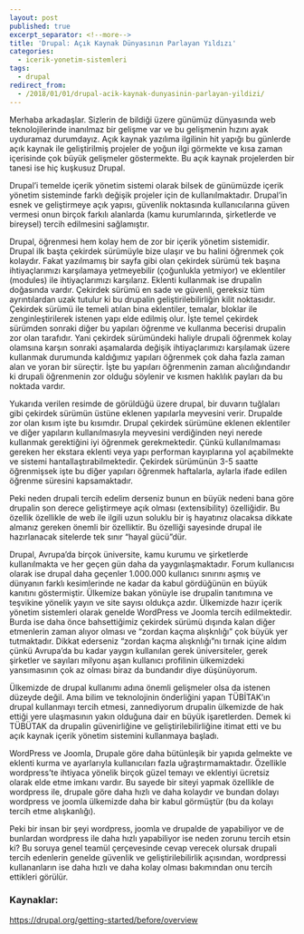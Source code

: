 ```yaml
---
layout: post
published: true
excerpt_separator: <!--more-->
title: 'Drupal: Açık Kaynak Dünyasının Parlayan Yıldızı'
categories:
  - icerik-yonetim-sistemleri
tags:
  - drupal
redirect_from:
  - /2018/01/01/drupal-acik-kaynak-dunyasinin-parlayan-yildizi/   
---
```

Merhaba arkadaşlar. Sizlerin de bildiği üzere günümüz dünyasında web teknolojilerinde inanılmaz bir gelişme var ve bu gelişmenin hızını ayak uyduramaz durumdayız. Açık kaynak yazılıma ilgilinin hit yapığı bu günlerde açık kaynak ile geliştirilmiş projeler de yoğun ilgi görmekte ve kısa zaman içerisinde çok büyük gelişmeler  göstermekte. Bu açık kaynak projelerden bir tanesi ise hiç kuşkusuz Drupal.

<!--more-->

Drupal’i temelde içerik yönetim sistemi olarak bilsek de günümüzde içerik yönetim sisteminde farklı değişik projeler için de kullanılmaktadır. Drupal’in esnek ve geliştirmeye açık yapısı, güvenlik noktasında kullanıcılarına güven vermesi onun birçok farkılı alanlarda (kamu kurumlarında, şirketlerde ve bireysel) tercih edilmesini sağlamıştır.

Drupal, öğrenmesi hem kolay hem de zor bir içerik yönetim sistemidir. Drupal ilk başta çekirdek sürümüyle bize ulaşır ve bu halini öğrenmek çok kolaydır. Fakat yazılmamış bir sayfa gibi olan çekirdek sürümü tek başına ihtiyaçlarımızı karşılamaya yetmeyebilir (çoğunlukla yetmiyor) ve eklentiler (modules) ile ihtiyaçlarımızı karşılarız. Eklenti kullanmak ise drupalin doğasında vardır. Çekirdek sürümü en sade ve güvenli, gereksiz tüm ayrıntılardan uzak tutulur ki bu drupalin geliştirilebilirliğin kilit noktasıdır. Çekirdek sürümü ile temeli atılan bina eklentiler, temalar, bloklar ile zenginleştirilerek istenen yapı elde edilmiş olur. İşte temel çekirdek sürümden sonraki diğer bu yapıları öğrenme ve kullanma becerisi drupalin zor olan tarafıdır. Yani çekirdek sürümündeki haliyle drupali öğrenmek kolay olamsına karşın sonraki aşamalarda değişik ihtiyaçlarımızı karşılamak üzere kullanmak durumunda kaldığımız yapıları öğrenmek çok daha fazla zaman alan ve yoran bir süreçtir. İşte bu yapıları öğrenmenin zaman alıcılığındandır ki drupali öğrenmenin zor olduğu söylenir ve kısmen haklılık payları da bu noktada vardır.

Yukarıda verilen resimde de görüldüğü üzere drupal, bir duvarın tuğlaları gibi çekirdek sürümün üstüne eklenen yapılarla meyvesini verir. Drupalde zor olan kısım işte bu kısımdır. Drupal çekirdek sürümüne eklenen eklentiler ve diğer yapıların kullanılmasıyla meyvesini verdiğinden neyi nerede kullanmak gerektiğini iyi öğrenmek gerekmektedir. Çünkü kullanılmaması gereken her ekstara eklenti veya yapı performan kayıplarına yol açabilmekte ve sistemi hantallaştırabilmektedir. Çekirdek sürümünün 3-5 saatte öğrenmişsek işte bu diğer yapıları öğrenmek haftalarla, aylarla ifade edilen öğrenme süresini kapsamaktadır.

Peki neden drupali tercih edelim derseniz bunun en büyük nedeni bana göre drupalin son derece geliştirmeye açık olması (extensibility) özelliğidir. Bu özellik özellikle de web ile ilgili uzun soluklu bir iş hayatınız olacaksa dikkate almanız gereken önemli bir özelliktir. Bu özelliği sayesinde drupal ile hazırlanacak sitelerde tek sınır “hayal gücü”dür.

Drupal, Avrupa’da birçok üniversite, kamu kurumu ve şirketlerde kullanılmakta ve her geçen gün daha da yaygınlaşmaktadır. Forum kullanıcısı olarak ise drupal daha geçenler 1.000.000 kullanıcı sınırını aşmış ve dünyanın farklı kesimlerinde ne kadar da kabul gördüğünün en büyük kanıtını göstermiştir. Ülkemize bakan yönüyle ise drupalin tanıtımına ve teşvikine yönelik yayın ve site sayısı oldukça azdır. Ülkemizde hazır içerik yönetim sistemleri olarak genelde WordPress ve Joomla tercih edilmektedir. Burda ise daha önce bahsettiğimiz çekirdek sürümü dışında kalan diğer etmenlerin zaman alıyor olması ve “zordan kaçma alışknlığı” çok büyük yer tutmaktadır. Dikkat ederseniz “zordan kaçma alışknlığı”nı tırnak içine aldım çünkü Avrupa’da bu kadar yaygın kullanılan gerek üniversiteler, gerek şirketler ve sayıları milyonu aşan kullanıcı profilinin ülkemizdeki yansımasının çok az olması biraz da bundandır diye düşünüyorum.

Ülkemizde de drupal kullanımı adına önemli gelişmeler olsa da istenen düzeyde değil. Ama bilim ve teknolojinin önderliğini yapan TÜBİTAK’ın drupal kullanmayı tercih etmesi, zannediyorum drupalin ülkemizde de hak ettiği yere ulaşmasının yakın olduğuna dair en büyük işaretlerden. Demek ki TÜBÜTAK da drupalin güvenirliğine ve geliştirilebilirliğine itimat etti ve bu açık kaynak içerik yönetim sistemini kullanmaya başladı.

WordPress ve Joomla, Drupale göre daha bütünleşik bir yapıda gelmekte ve eklenti kurma ve ayarlarıyla kullanıcıları fazla uğraştırmamaktadır. Özellikle wordpress’te ihtiyaca yönelik birçok güzel temayı ve eklentiyi ücretsiz olarak elde etme imkanı vardır. Bu sayede bir siteyi yapmak özellikle de wordpress ile, drupale göre daha hızlı ve daha kolaydır ve bundan dolayı wordpress ve joomla ülkemizde daha bir kabul görmüştür (bu da kolayı tercih etme alışkanlığı).

Peki bir insan bir şeyi wordpress, joomla ve drupalde de yapabiliyor ve de bunlardan wordpress ile daha hızlı yapabiliyor ise neden zorunu tercih etsin ki? Bu soruya genel teamül çerçevesinde cevap verecek olursak drupali tercih edenlerin genelde güvenlik ve geliştirilebilirlik açısından, wordpressi kullananların ise daha hızlı ve daha kolay olması bakımından onu tercih ettikleri görülür.

### Kaynaklar:
https://drupal.org/getting-started/before/overview
